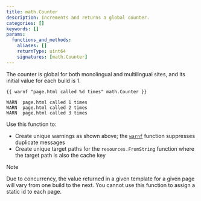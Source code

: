 ```yaml
---
title: math.Counter
description: Increments and returns a global counter.
categories: []
keywords: []
params:
  functions_and_methods:
    aliases: []
    returnType: uint64
    signatures: [math.Counter]
---
```


The counter is global for both monolingual and multilingual sites, and its initial value for each build is&nbsp;1.

```go-html-template {file="layouts/page.html"}
{{ warnf "page.html called %d times" math.Counter }}
```

```text
WARN  page.html called 1 times
WARN  page.html called 2 times
WARN  page.html called 3 times
```

Use this function to:

- Create unique warnings as shown above; the [`warnf`][] function suppresses duplicate messages
- Create unique target paths for the `resources.FromString` function where the target path is also the cache key

> [!note]
> Due to concurrency, the value returned in a given template for a given page will vary from one build to the next. You cannot use this function to assign a static id to each page.

[`warnf`]: /docs/reference/functions/fmt/warnf/
